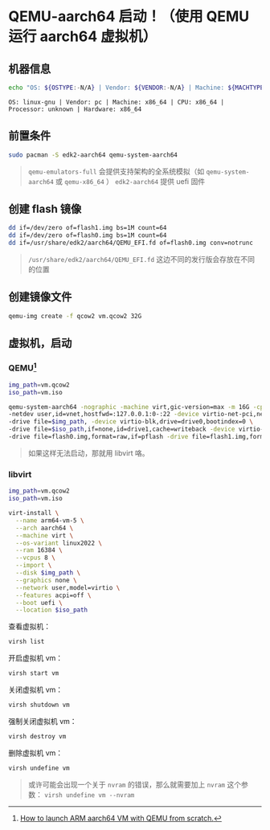 # QEMU-aarch64 启动！（使用 QEMU 运行 aarch64 虚拟机）

## 机器信息

```sh
echo "OS: ${OSTYPE:-N/A} | Vendor: ${VENDOR:-N/A} | Machine: ${MACHTYPE:-N/A} | CPU: ${CPUTYPE:-N/A} | Processor: ${$(uname -p 2>/dev/null):-N/A} | Hardware: ${$(uname -m 2>/dev/null):-N/A}"
```

```
OS: linux-gnu | Vendor: pc | Machine: x86_64 | CPU: x86_64 | Processor: unknown | Hardware: x86_64
```

## 前置条件

```sh
sudo pacman -S edk2-aarch64 qemu-system-aarch64
```

> `qemu-emulators-full` 会提供支持架构的全系统模拟（如 `qemu-system-aarch64` 或 `qemu-x86_64` ）
> `edk2-aarch64` 提供 uefi 固件

## 创建 flash 镜像

```sh
dd if=/dev/zero of=flash1.img bs=1M count=64
dd if=/dev/zero of=flash0.img bs=1M count=64
dd if=/usr/share/edk2/aarch64/QEMU_EFI.fd of=flash0.img conv=notrunc
```

> `/usr/share/edk2/aarch64/QEMU_EFI.fd` 这边不同的发行版会存放在不同的位置

## 创建镜像文件

```sh
qemu-img create -f qcow2 vm.qcow2 32G
```

## 虚拟机，启动

### QEMU[^1]

```bash
img_path=vm.qcow2
iso_path=vm.iso

qemu-system-aarch64 -nographic -machine virt,gic-version=max -m 16G -cpu max -smp 4 \
-netdev user,id=vnet,hostfwd=:127.0.0.1:0-:22 -device virtio-net-pci,netdev=vnet \
-drive file=$img_path, -device virtio-blk,drive=drive0,bootindex=0 \
-drive file=$iso_path,if=none,id=drive1,cache=writeback -device virtio-blk,drive=drive1,bootindex=1 \
-drive file=flash0.img,format=raw,if=pflash -drive file=flash1.img,format=raw,if=pflash
```

> 如果这样无法启动，那就用 libvirt 咯。

### libvirt

```bash
img_path=vm.qcow2
iso_path=vm.iso

virt-install \
  --name arm64-vm-5 \
  --arch aarch64 \
  --machine virt \
  --os-variant linux2022 \
  --ram 16384 \
  --vcpus 8 \
  --import \
  --disk $img_path \
  --graphics none \
  --network user,model=virtio \
  --features acpi=off \
  --boot uefi \
  --location $iso_path
```

查看虚拟机：

```sh
virsh list
```

开启虚拟机 vm：

```sh
virsh start vm
```

关闭虚拟机 vm：

```sh
virsh shutdown vm
```

强制关闭虚拟机 vm：

```sh
virsh destroy vm
```

删除虚拟机 vm：

```sh
virsh undefine vm
```

> 或许可能会出现一个关于 `nvram` 的错误，那么就需要加上 `nvram` 这个参数：
> `virsh undefine vm --nvram`

[^1]: [How to launch ARM aarch64 VM with QEMU from scratch.](https://futurewei-cloud.github.io/ARM-Datacenter/qemu/how-to-launch-aarch64-vm/)
